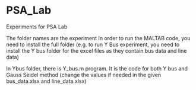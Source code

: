 # PSA_Lab
Experiments for PSA Lab

The folder names are the experiment
In order to run the MALTAB code, you need to install the full folder (e.g. to run Y Bus experiment, you need to install the Y bus folder for the excel files as they contain bus data and line data)

In Ybus folder, there is Y_bus.m program. It is the code for both Y bus and Gauss Seidel method (change the values if needed in the given bus_data.xlsx and line_data.xlsx)
